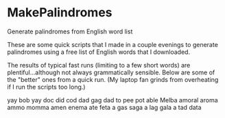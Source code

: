 MakePalindromes
===============

Generate palindromes from English word list

These are some quick scripts that I made in a couple evenings to generate palindromes using a free list of English
words that I downloaded.

The results of typical fast runs (limiting to a few short words) are plentiful...although not always grammatically
sensible.  Below are some of the "better" ones from a quick run.  (My laptop fan grinds from overheating if I run
the scripts too long.)

  yay bob yay
  doc did cod
  dad gag dad
  to pee pot
  able Melba
  amoral aroma
  ammo momma
  amen enema
  ate feta
  a gas saga
  a lag gala
  a tad data
  
